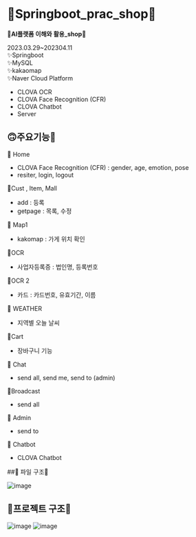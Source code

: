 # 📝Springboot_prac_shop📝

🍒**AI플랫폼 이해와 활용_shop**🍒

2023.03.29~202304.11   
✨Springboot   
✨MySQL   
✨kakaomap   
✨Naver Cloud Platform
- CLOVA OCR 
- CLOVA Face Recognition (CFR)
-  CLOVA Chatbot 
- Server 

## 🙃주요기능🙂

🎈 Home   
- CLOVA Face Recognition (CFR) :  gender, age, emotion, pose   
- resiter, login, logout   

🎈Cust , Item, Mall
- add : 등록
- getpage : 목록, 수정  

🎈 Map1  
- kakomap : 가게 위치 확인  

🎈OCR   
-  사업자등록증   : 법인명, 등록번호

🎈OCR 2
- 카드 : 카드번호, 유효기간, 이름

🎈 WEATHER   
- 지역별 오늘 날씨

🎈Cart   
- 장바구니 기능   

🎈 Chat   
- send all, send me, send to (admin)  

🎈Broadcast   
- send all

🎈 Admin   
- send to

🎈 Chatbot   
- CLOVA Chatbot 


##📁 파일 구조📁   

![image](https://user-images.githubusercontent.com/124324104/231106506-ecd08dad-dfcf-44b1-83bc-4867d1985ea8.png)

## 🔧프로젝트 구조🔧
![image](https://user-images.githubusercontent.com/124324104/231098670-c31fe731-c9bf-4a22-bcd2-79b5b7236f9a.png)
![image](https://user-images.githubusercontent.com/124324104/231099509-6852670f-115d-4614-87e0-2bfcd3b58dfc.png)

